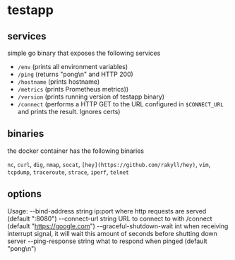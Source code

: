 # testapp

## services

simple go binary that exposes the following services

* `/env`  (prints all environment variables)
* `/ping` (returns "pong\n" and HTTP 200)
* `/hostname` (prints hostname)
* `/metrics` (prints Prometheus metrics)) 
* `/version` (prints running version of testapp binary) 
* `/connect` (performs a HTTP GET to the URL configured in `$CONNECT_URL` and prints the result. Ignores certs)

## binaries
the docker container has the following binaries

`nc`, `curl`, `dig`, `nmap`, `socat`, `[hey](https://github.com/rakyll/hey)`, `vim`, `tcpdump`, `traceroute`, `strace`, `iperf`, `telnet`

## options

Usage:
      --bind-address string          ip:port where http requests are served (default ":8080")
      --connect-url string           URL to connect to with /connect (default "https://google.com")
      --graceful-shutdown-wait int   when receiving interrupt signal, it will wait this amount of seconds before shutting down server
      --ping-response string         what to respond when pinged (default "pong\n")

